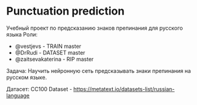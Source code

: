# Punctuation prediction
Учебный проект по предсказанию знаков препинания для русского языка
Роли: 
- @vestjevs - TRAIN master
- @DrRudi - DATASET master
- @zaitsevakaterina - RIP master

Задача: 
Научить нейронную сеть предсказывать знаки препинания на русском языке.

Датасет:
СС100 Dataset - https://metatext.io/datasets-list/russian-language

